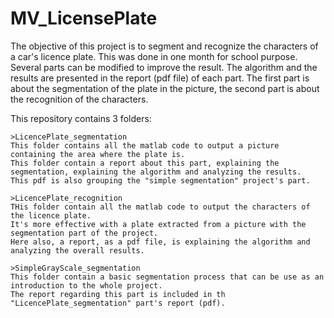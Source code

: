 # MV_LicensePlate
The objective of this project is to segment and recognize the characters of a car's licence plate. 
This was done in one month for school purpose. Several parts can be modified to improve the result. 
The algorithm and the results are presented in the report (pdf file) of each part. 
The first part is about the segmentation of the plate in the picture, the second part is about the recognition of the characters.

This repository contains 3 folders: 

    >LicencePlate_segmentation
    This folder contains all the matlab code to output a picture containing the area where the plate is.
    This folder contain a report about this part, explaining the segmentation, explaining the algorithm and analyzing the results.
    This pdf is also grouping the "simple segmentation" project's part.
    
    >LicencePlate_recognition
    THis folder contain all the matlab code to output the characters of the licence plate. 
    It's more effective with a plate extracted from a picture with the segmentation part of the project.
    Here also, a report, as a pdf file, is explaining the algorithm and analyzing the overall results.

    >SimpleGrayScale_segmentation
    This folder contain a basic segmentation process that can be use as an introduction to the whole project. 
    The report regarding this part is included in th "LicencePlate_segmentation" part's report (pdf).
